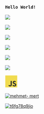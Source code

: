 ### `Hello World!`
![](https://api.ghprofile.me/view?username=t6fg78q9jio-t6fg78q9jio&label=repository%20view%20count&color=8f54fa)

![](https://api.ghprofile.me/view?username=t6fg78q9jio-t6fg78q9jio&label=repository%20view%20count&color=fe177f)

![](https://api.ghprofile.me/view?username=t6fg78q9jio-t6fg78q9jio&label=repository%20view%20count&color=00d7e9)

![](https://api.ghprofile.me/view?username=t6fg78q9jio-t6fg78q9jio&label=repository%20view%20count&color=ffc000)

![](https://github-readme-stats.vercel.app/api/top-langs/?username=t6fg78q9jio&bg_color=30,e96443,904e95&title_color=fff&text_color=fff)

![](https://github-readme-stats.vercel.app/api?username=t6fg78q9jio&show_icons=true&icon_color=fff&bg_color=30,e96443,904e95&title_color=fff&text_color=fff)

<a href="https://developer.mozilla.org/en-US/docs/Web/JavaScript" target="_blank"> <img src="https://raw.githubusercontent.com/devicons/devicon/master/icons/javascript/javascript-original.svg" alt="javascript" width="40" height="40"/> </a> <a href="https://www.linux.org/" target="_blank">

<p> <img align = "center" src = "https://github-readme-stats.vercel.app/api/top-langs?username=mehmet-mert&show_icons=true&locale=en&layout=compact" alt = "mehmet- mert "/> </p>

<p><img align="center" src="https://github-readme-streak-stats.herokuapp.com/?user=t6fg78q9jio&" alt="t6fg78q9jio" /></p>
